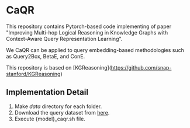 # CaQR
This repository contains Pytorch-based code implementing of paper "Improving Multi-hop Logical Reasoning in Knowledge Graphs with Context-Aware Query Representation Learning". 

We CaQR can be applied to query embedding-based methodologies such as Query2Box, BetaE, and ConE.

This repository is based on \[KGReasoning](https://github.com/snap-stanford/KGReasoning)

## Implementation Detail

1. Make _data_ directory for each folder.
2. Download the query dataset from [here](http://snap.stanford.edu/betae/KG_data.zip).
3. Execute {model}_caqr.sh file. 
